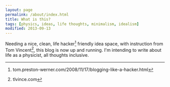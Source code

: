 ```yaml
---
layout: page
permalink: /about/index.html
title: What is this?
tags: [physics, ideas, life thoughts, minimalism, idealism]
modified: 2013-09-13
---
```


Needing a nice, clean, life hacker[^1] friendly idea space, with instruction from Tom Vincent[^2], this blog is now up and running. I'm intending to write about life as a physicist, all thoughts inclusive.

[^1]: tom.preston-werner.com/2008/11/17/blogging-like-a-hacker.html
[^2]: tlvince.com
